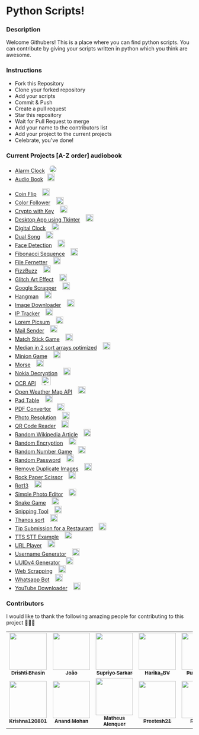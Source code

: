 # Python Scripts!

### Description
Welcome Githubers! This is a place where you can find python scripts. You can contribute by giving your scripts written in python which you think are awesome.

### Instructions

- Fork this Repository
- Clone your forked repository
- Add your scripts
- Commit & Push
- Create a pull request
- Star this repository
- Wait for Pull Request to merge
- Add your name to the contributors list
- Add your project to the current projects
- Celebrate, you've done!

### Current Projects [A-Z order] audiobook
- [Alarm Clock](/Alarm-Clock) &nbsp;&nbsp;<img class="img" height="20" width="20" style="border-radius:50%" alt="@ozamed" src="https://avatars3.githubusercontent.com/u/61123774?s=60&amp;u=ea4e72afe7094e06315948d8cb07adc3b6d6be17&amp;v=4" class=" avatar-user">
- [Audio Book](/Audio-Book) &nbsp;&nbsp;<img height="20" width="20" style="padding-bottom:20px" alt="@mhdzumair" src="https://avatars0.githubusercontent.com/u/44891939?s=60&amp;u=4b0983d2c614acd213f2648091b48a5744902dd1&amp;v=4" class=" avatar-user">
- [Coin Flip](/Coin-Flip) &nbsp;&nbsp; <img height="20" width="20" alt="@Fonta22" src="https://avatars3.githubusercontent.com/u/61181201?s=60&amp;u=c34d0f10408f6ee5a97e9e1165495ce6ef0980e0&amp;v=4" class=" avatar-user">
- [Color Follower](/Color-Follower) &nbsp;&nbsp; <img height="20" width="20" alt="@ozamed" src="https://avatars3.githubusercontent.com/u/61123774?s=60&amp;u=ea4e72afe7094e06315948d8cb07adc3b6d6be17&amp;v=4" class=" avatar-user">
- [Crypto with Key](/Crypto%20with%20Key) &nbsp;&nbsp; <img height="20" width="20" alt="@alenquer" src="https://avatars0.githubusercontent.com/u/41526192?s=60&amp;u=c4bde67437e17b8abc48fb7d1ddf25a91a8000c9&amp;v=4" class=" avatar-user">
- [Desktop App using Tkinter](/Desktop-App-Using-Tkinter) &nbsp;&nbsp; <img height="20" width="20" alt="@Harika-BV" src="https://avatars0.githubusercontent.com/u/34688053?s=60&amp;u=04108111790bf3c5007c58b63a916626d50e0421&amp;v=4" class=" avatar-user">
- [Digital Clock](/Digital_clock) &nbsp;&nbsp; <img src="https://camo.githubusercontent.com/d2efb584e18d7c3bfe5493334c554d9df9ec4e84/68747470733a2f2f302e67726176617461722e636f6d2f6176617461722f63616438326431356162386631613566646638646336353030653134306163633f643d68747470732533412532462532466769746875622e6769746875626173736574732e636f6d253246696d6167657325324667726176617461727325324667726176617461722d757365722d3432302e706e6726723d6726733d3634" width="20" height="20" class="avatar" alt="natthawat.suphap">
- [Dual Song](/Dual_Song) &nbsp;&nbsp; <img height="20" width="20" alt="@mhdzumair" src="https://avatars0.githubusercontent.com/u/44891939?s=60&amp;u=4b0983d2c614acd213f2648091b48a5744902dd1&amp;v=4" class=" avatar-user">
- [Face Detection](/Face-Detection) &nbsp;&nbsp; <img height="20" width="20" alt="@ozamed" src="https://avatars3.githubusercontent.com/u/61123774?s=60&amp;u=ea4e72afe7094e06315948d8cb07adc3b6d6be17&amp;v=4" class=" avatar-user">
- [Fibonacci Sequence](/Fibonacci-Sequence) &nbsp;&nbsp;  <img height="20" width="20" alt="@saxocat" src="https://avatars3.githubusercontent.com/u/73019845?s=60&amp;u=87886444f2b106f518ca811a18e6afca96715935&amp;v=4" class=" avatar-user">
- [File Fernetter](/File-Fernetter) &nbsp;&nbsp; <img height="20" width="20" alt="@nobalpha" src="https://avatars2.githubusercontent.com/u/47711025?s=60&amp;u=2bd0f3901e1f7c7a871370138aaa7e6c643bf843&amp;v=4" class=" avatar-user">
- [FizzBuzz](/FizzBuzz) &nbsp;&nbsp; <img height="20" width="20" alt="@spantheslayer" src="https://avatars3.githubusercontent.com/u/61844611?s=60&amp;v=4" class=" avatar-user">
- [Glitch Art Effect](/Glitch-Art-Effect) &nbsp;&nbsp; <img height="20" width="20" alt="@Preetesh21" src="https://avatars3.githubusercontent.com/u/50336851?s=60&amp;v=4" class=" avatar-user">
- [Google Scrapper](/google%20scrapper) &nbsp;&nbsp; <img height="20" width="20" alt="@spantheslayer" src="https://avatars3.githubusercontent.com/u/61844611?s=60&amp;v=4" class=" avatar-user">
- [Hangman](/hangman) &nbsp;&nbsp; <img height="20" width="20" alt="@anandmohan23" src="https://avatars0.githubusercontent.com/u/51752139?s=60&amp;u=c98cf7d4b84d88fdb3f10e517841ee9968e0f884&amp;v=4" class=" avatar-user">
- [Image Downloader](/image_downloader) &nbsp;&nbsp; <img height="20" width="20" alt="@Dbhasin1" src="https://avatars3.githubusercontent.com/u/56479884?s=60&amp;u=175b6416de680dac7e678c9631bd5a4be27c13d0&amp;v=4" class=" avatar-user">
- [IP Tracker](/IP-Tracker) &nbsp;&nbsp; <img height="20" width="20" alt="@larymak" src="https://avatars0.githubusercontent.com/u/63947040?s=60&amp;u=59e32242065a470247e4cdbb174baa1e86dffac0&amp;v=4" class=" avatar-user">
- [Lorem Picsum](/Lorem-Picsum) &nbsp;&nbsp; <img height="20" width="20" alt="@validity-check" src="https://avatars1.githubusercontent.com/u/63739210?s=60&amp;u=30996c6fef027af8ee7e9652a7e3251b3897a4de&amp;v=4" class=" avatar-user">
- [Mail Sender](/Mail-Sender) &nbsp;&nbsp; <img height="20" width="20" alt="@ozamed" src="https://avatars3.githubusercontent.com/u/61123774?s=60&amp;u=ea4e72afe7094e06315948d8cb07adc3b6d6be17&amp;v=4" class=" avatar-user">
- [Match Stick Game](/Match%20Stick%20Game) &nbsp;&nbsp; <img height="20" width="20" alt="@Aaliya7516" src="https://avatars0.githubusercontent.com/u/53328555?s=60&amp;u=f77e8e79495f6905433da72c140953f321cfdce1&amp;v=4" class=" avatar-user">
- [Median in 2 sort arrays optimized](/median%20in%202%20sorted%20arrays%20optimised) &nbsp;&nbsp; <img height="20" width="20" alt="@mohinesh9999" src="https://avatars1.githubusercontent.com/u/42772418?s=60&amp;u=fa33d9dadda42dc393a262b5c55bc4bc7e8a34d2&amp;v=4" class=" avatar-user">
- [Minion Game](/Minion-Game) &nbsp;&nbsp; <img height="20" width="20" alt="@AhmadHerzallah" src="https://avatars1.githubusercontent.com/u/43403487?s=60&amp;u=6a122f3085582afa0fae56156d0dc394eae48a90&amp;v=4" class=" avatar-user">
- [Morse](/Morse) &nbsp;&nbsp; <img height="20" width="20" alt="@nobalpha" src="https://avatars2.githubusercontent.com/u/47711025?s=60&amp;u=2bd0f3901e1f7c7a871370138aaa7e6c643bf843&amp;v=4" class=" avatar-user">
- [Nokia Decryption](/Nokia%20Decryption) &nbsp;&nbsp; <img height="20" width="20" alt="@nobalpha" src="https://avatars2.githubusercontent.com/u/47711025?s=60&amp;u=2bd0f3901e1f7c7a871370138aaa7e6c643bf843&amp;v=4" class=" avatar-user">
- [OCR API](/OCR-api) &nbsp;&nbsp; <img height="24" width="24" alt="@spantheslayer" src="https://avatars3.githubusercontent.com/u/61844611?s=60&amp;v=4" class=" avatar-user">
- [Open Weather Map API](/OpenWeatherMap-API) &nbsp;&nbsp; <img height="20" width="20" alt="@ozamed" src="https://avatars3.githubusercontent.com/u/61123774?s=60&amp;u=ea4e72afe7094e06315948d8cb07adc3b6d6be17&amp;v=4" class=" avatar-user">
- [Pad Table](/Pad%20Table) &nbsp;&nbsp; <img height="20" width="20" alt="@nobalpha" src="https://avatars2.githubusercontent.com/u/47711025?s=60&amp;u=2bd0f3901e1f7c7a871370138aaa7e6c643bf843&amp;v=4" class=" avatar-user">
- [PDF Convertor](/PDF-Converter) &nbsp;&nbsp; <img src="https://camo.githubusercontent.com/e75d02e3bb8481ff66b12e423f28a4fcde5d1d77/68747470733a2f2f302e67726176617461722e636f6d2f6176617461722f65633064626262646339643236363966646130386533316435363266376534313f643d68747470732533412532462532466769746875622e6769746875626173736574732e636f6d253246696d6167657325324667726176617461727325324667726176617461722d757365722d3432302e706e6726723d6726733d3634" width="20" height="20" class="avatar" alt="hariomacademy">
- [Photo Resolution](/Photo_Resolution) &nbsp;&nbsp; <img src="https://camo.githubusercontent.com/e75d02e3bb8481ff66b12e423f28a4fcde5d1d77/68747470733a2f2f302e67726176617461722e636f6d2f6176617461722f65633064626262646339643236363966646130386533316435363266376534313f643d68747470732533412532462532466769746875622e6769746875626173736574732e636f6d253246696d6167657325324667726176617461727325324667726176617461722d757365722d3432302e706e6726723d6726733d3634" width="20" height="20" class="avatar" alt="hariomacademy">
- [QR Code Reader](/QR-Code-Reader) &nbsp;&nbsp; <img height="20" width="20" alt="@ozamed" src="https://avatars3.githubusercontent.com/u/61123774?s=60&amp;u=ea4e72afe7094e06315948d8cb07adc3b6d6be17&amp;v=4" class=" avatar-user">
- [Random Wikipedia Article](/Random-Wikipedia-Article) &nbsp;&nbsp; <img height="20" width="20" alt="@saxocat" src="https://avatars3.githubusercontent.com/u/73019845?s=60&amp;u=87886444f2b106f518ca811a18e6afca96715935&amp;v=4" class=" avatar-user">
- [Random Encryption](/Random%20Encryption) &nbsp;&nbsp; <img height="20" width="20" alt="@nobalpha" src="https://avatars2.githubusercontent.com/u/47711025?s=60&amp;u=2bd0f3901e1f7c7a871370138aaa7e6c643bf843&amp;v=4" class=" avatar-user">
- [Random Number Game](/Random%20Number%20Game) &nbsp;&nbsp; <img height="20" width="20" alt="@krishna120801" src="https://avatars0.githubusercontent.com/u/57492276?s=60&amp;v=4" class=" avatar-user">
- [Random Password](/Random%20Password) &nbsp;&nbsp; <img height="20" width="20" alt="@nobalpha" src="https://avatars2.githubusercontent.com/u/47711025?s=60&amp;u=2bd0f3901e1f7c7a871370138aaa7e6c643bf843&amp;v=4" class=" avatar-user">
- [Remove Duplicate Images](/Remove-Duplicate-Images) &nbsp;&nbsp; <img height="20" width="20" alt="@ranahaani" src="https://avatars3.githubusercontent.com/u/28961554?s=60&amp;u=d27c0cda460c0a9f7dcb065ffa70a52b1aad81a0&amp;v=4" class=" avatar-user">
- [Rock Paper Scissor](/Rock-Paper-Scissor) &nbsp;&nbsp; <img height="20" width="20" alt="@punitsakre23" src="https://avatars2.githubusercontent.com/u/66567141?s=60&amp;u=c9e3293cf858a8be77503cee8e8e08d3b01528e5&amp;v=4" class=" avatar-user">
- [Rot13](/Rot13) &nbsp;&nbsp; <img height="20" width="20" alt="@nobalpha" src="https://avatars2.githubusercontent.com/u/47711025?s=60&amp;u=2bd0f3901e1f7c7a871370138aaa7e6c643bf843&amp;v=4" class=" avatar-user">
- [Simple Photo Editor](/Simple-Photo-Editor) &nbsp;&nbsp; <img height="20" width="20" alt="@Harika-BV" src="https://avatars0.githubusercontent.com/u/34688053?s=60&amp;u=04108111790bf3c5007c58b63a916626d50e0421&amp;v=4" class=" avatar-user">
- [Snake Game](/SNAKE_GAME) &nbsp;&nbsp; <img height="20" width="20" alt="@Pandz18" src="https://avatars0.githubusercontent.com/u/58665834?s=60&amp;u=eabe398d2e26def53a659354d2c27d222859babb&amp;v=4" class=" avatar-user">
- [Snipping Tool](/Snipping-Tool) &nbsp;&nbsp; <img height="20" width="20" alt="@ozamed" src="https://avatars3.githubusercontent.com/u/61123774?s=60&amp;u=ea4e72afe7094e06315948d8cb07adc3b6d6be17&amp;v=4" class=" avatar-user">
- [Thanos sort](/Thanos%20Sort) &nbsp;&nbsp; <img height="20" width="20" alt="@nobalpha" src="https://avatars2.githubusercontent.com/u/47711025?s=60&amp;u=2bd0f3901e1f7c7a871370138aaa7e6c643bf843&amp;v=4" class=" avatar-user">
- [Tip Submission for a Restaurant](/Tip-Submission-for-a-Restaurant) &nbsp;&nbsp; <img height="20" width="20" alt="@spantheslayer" src="https://avatars3.githubusercontent.com/u/61844611?s=60&amp;v=4" class=" avatar-user">
- [TTS STT Example](/TTS-STT-Example) &nbsp;&nbsp; <img height="20" width="20" alt="@ozamed" src="https://avatars3.githubusercontent.com/u/61123774?s=60&amp;u=ea4e72afe7094e06315948d8cb07adc3b6d6be17&amp;v=4" class=" avatar-user">
- [URL Player](/URL-Player) &nbsp;&nbsp; <img height="20" width="20" alt="@ozamed" src="https://avatars3.githubusercontent.com/u/61123774?s=60&amp;u=ea4e72afe7094e06315948d8cb07adc3b6d6be17&amp;v=4" class=" avatar-user">
- [Username Generator](/Username-Generator) &nbsp;&nbsp; <img height="20" width="20" alt="@saxocat" src="https://avatars3.githubusercontent.com/u/73019845?s=60&amp;u=87886444f2b106f518ca811a18e6afca96715935&amp;v=4" class=" avatar-user">
- [UUIDv4 Generator](/UUIDv4-Generator) &nbsp;&nbsp; <img height="20" width="20" alt="@saxocat" src="https://avatars3.githubusercontent.com/u/73019845?s=60&amp;u=87886444f2b106f518ca811a18e6afca96715935&amp;v=4" class=" avatar-user">
- [Web Scrapping](/Web-Scrapping) &nbsp;&nbsp; <img height="20" width="20" alt="@Harika-BV" src="https://avatars0.githubusercontent.com/u/34688053?s=60&amp;u=04108111790bf3c5007c58b63a916626d50e0421&amp;v=4" class=" avatar-user">
- [Whatsapp Bot](/Whatsapp-Bot) &nbsp;&nbsp; <img height="20" width="20" alt="@ozamed" src="https://avatars3.githubusercontent.com/u/61123774?s=60&amp;u=ea4e72afe7094e06315948d8cb07adc3b6d6be17&amp;v=4" class=" avatar-user">
- [YouTube Downloader](/Youtube_Downloader) &nbsp;&nbsp; <img height="20" width="20" alt="@mhdzumair" src="https://avatars0.githubusercontent.com/u/44891939?s=60&amp;u=4b0983d2c614acd213f2648091b48a5744902dd1&amp;v=4" class=" avatar-user">

### Contributors
I would like to thank the following amazing people for contributing to this project 🎉🎉🎉

<!-- ALL-CONTRIBUTORS-LIST:START - Do not remove or modify this section -->
<!-- prettier-ignore-start -->
<!-- markdownlint-disable -->
<table>
<tr>
<td align="center"><a href="https://github.com/Dbhasin1"><img src="https://avatars2.githubusercontent.com/u/56479884?s=400&u=175b6416de680dac7e678c9631bd5a4be27c13d0&v=4" width="100px;" alt=""/><br /><sub><b>Drishti Bhasin</b></sub></a><br /> </td>
<td align="center"><a href="https://github.com/saxocat"><img src="https://avatars3.githubusercontent.com/u/73019845?s=400&u=87886444f2b106f518ca811a18e6afca96715935&v=4" width="100px;" alt=""/><br /><sub><b>João</b></sub></a><br /></td>
<td align="center"><a href="https://github.com/spantheslayer"><img src="https://avatars1.githubusercontent.com/u/61844611?s=400&v=4" width="100px;" alt=""/><br /><sub><b>Supriyo Sarkar</b></sub></a><br /></td>
<td align="center"><a href="https://github.com/Harika-BV"><img src="https://avatars0.githubusercontent.com/u/34688053?s=400&u=04108111790bf3c5007c58b63a916626d50e0421&v=4" width="100px;" alt=""/><br /><sub><b>Harika_BV</b></sub></a><br /> </td>
<td align="center"><a href="https://github.com/punitsakre23"><img src="https://avatars0.githubusercontent.com/u/66567141?s=400&u=c9e3293cf858a8be77503cee8e8e08d3b01528e5&v=4" width="100px;" alt=""/><br /><sub><b>Punit Sakre</b></sub></a><br /></td>
<td align="center"><a href="https://github.com/nobalpha"><img src="https://avatars3.githubusercontent.com/u/47711025?s=400&u=2bd0f3901e1f7c7a871370138aaa7e6c643bf843&v=4" width="100px;" alt=""/><br /><sub><b>Roni</b></sub></a><br /></td>
<td align="center"><a href="https://github.com/mohinesh9999"><img src="https://avatars1.githubusercontent.com/u/42772418?s=400&u=fa33d9dadda42dc393a262b5c55bc4bc7e8a34d2&v=4" width="100px;" alt=""/><br /><sub><b>Mohinesh9999</b></sub></a><br /> </td>
<td align="center"><a href="https://github.com/larymak"><img src="https://avatars0.githubusercontent.com/u/63947040?s=400&u=59e32242065a470247e4cdbb174baa1e86dffac0&v=4" width="100px;" alt=""/><br /><sub><b>Lary mak</b></sub></a><br /></td>
</tr>
<tr>
<td align="center"><a href="https://github.com/krishna120801"><img src="https://avatars0.githubusercontent.com/u/57492276?s=400&v=4" width="100px;" alt=""/><br /><sub><b>Krishna120801</b></sub></a><br /></td>
<td align="center"><a href="https://github.com/anandmohan23"><img src="https://avatars1.githubusercontent.com/u/51752139?s=400&u=c98cf7d4b84d88fdb3f10e517841ee9968e0f884&v=4" width="100px;" alt=""/><br /><sub><b>Anand Mohan</b></sub></a><br /> </td>
<td align="center"><a href="https://github.com/alenquer"><img src="https://avatars3.githubusercontent.com/u/41526192?s=400&u=c4bde67437e17b8abc48fb7d1ddf25a91a8000c9&v=4" width="100px;" alt=""/><br /><sub><b>Matheus Alenquer</b></sub></a><br /></td>
<td align="center"><a href="https://github.com/Preetesh21"><img src="https://avatars1.githubusercontent.com/u/50336851?s=400&v=4" width="100px;" alt=""/><br /><sub><b>Preetesh21</b></sub></a><br /></td>
<td align="center"><a href="https://github.com/Fonta22"><img src="https://avatars2.githubusercontent.com/u/61181201?s=400&u=c34d0f10408f6ee5a97e9e1165495ce6ef0980e0&v=4" width="100px;" alt=""/><br /><sub><b>Fonta22</b></sub></a><br /> </td>
<td align="center"><a href="https://github.com/AhmadHerzallah"><img src="https://avatars3.githubusercontent.com/u/43403487?s=400&u=6a122f3085582afa0fae56156d0dc394eae48a90&v=4" width="100px;" alt=""/><br /><sub><b>Ahmad Herzallah</b></sub></a><br /></td>
<td align="center"><a href="https://github.com/Aaliya7516"><img src="https://avatars1.githubusercontent.com/u/53328555?s=400&u=f77e8e79495f6905433da72c140953f321cfdce1&v=4" width="100px;" alt=""/><br /><sub><b>Aaliya Haque</b></sub></a><br /></td>
<td align="center"><a href="https://github.com/Pandz18"><img src="https://avatars0.githubusercontent.com/u/58665834?s=400&u=eabe398d2e26def53a659354d2c27d222859babb&v=4" width="100px;" alt=""/><br /><sub><b>Pandz18</b></sub></a><br /></td>
</tr>
</table>

<!-- markdownlint-enable -->
<!-- prettier-ignore-end -->
<!-- ALL-CONTRIBUTORS-LIST:END -->
